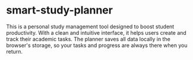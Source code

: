 # smart-study-planner
This is a personal study management tool designed to boost student productivity. With a clean and intuitive interface, it helps users create and track their academic tasks. The planner saves all data locally in the browser's storage, so your tasks and progress are always there when you return.
